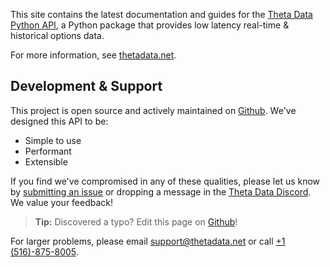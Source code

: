 
This site contains the latest documentation and guides for the
[Theta Data Python API](https://github.com/ThetaData-API/PythonAPI),
a Python package that provides low latency real-time & historical options data.

For more information, see [thetadata.net](https://thetadata.net).

## Development & Support

This project is open source and actively maintained on [Github](https://github.com/ThetaData-API/PythonAPI).
We've designed this API to be:

- Simple to use
- Performant
- Extensible

If you find we've compromised in any of these qualities,
please let us know by
[submitting an issue](https://github.com/ThetaData-API/PythonAPI/issues) or
dropping a message in the [Theta Data Discord](https://discord.gg/YXkxdc3h4T).
We value your feedback!

> **Tip:** Discovered a typo? Edit this page on [Github](https://github.com/ThetaData-API/PythonAPI/tree/master/docs)!

For larger problems, please email
[support@thetadata.net](mailto:support@thetadata.net) or call
[+1 (516)-875-8005](tel:15168758005). 

